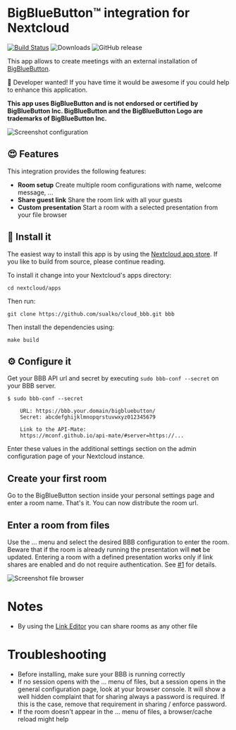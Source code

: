 # BigBlueButton™ integration for Nextcloud

[![Build Status](https://travis-ci.org/sualko/cloud_bbb.svg?branch=master)](https://travis-ci.org/sualko/cloud_bbb)
![Downloads](https://img.shields.io/github/downloads/sualko/cloud_bbb/total.svg)
![GitHub release](https://img.shields.io/github/release/sualko/cloud_bbb.svg)

This app allows to create meetings with an external installation of [BigBlueButton](https://bigbluebutton.org).

:clap: Developer wanted! If you have time it would be awesome if you could help to enhance this application.

__This app uses BigBlueButton and is not endorsed or certified by BigBlueButton Inc. BigBlueButton and the BigBlueButton Logo are trademarks of BigBlueButton Inc.__

![Screenshot configuration](https://github.com/sualko/cloud_bbb/raw/master/docs/screenshot-configuration.png)

## :heart_eyes: Features
This integration provides the following features:

* **Room setup** Create multiple room configurations with name, welcome message, ...
* **Share guest link** Share the room link with all your guests
* **Custom presentation** Start a room with a selected presentation from your file browser

## :rocket: Install it
The easiest way to install this app is by using the [Nextcloud app store](https://apps.nextcloud.com/apps/bbb).
If you like to build from source, please continue reading.

To install it change into your Nextcloud's apps directory:

    cd nextcloud/apps

Then run:

    git clone https://github.com/sualko/cloud_bbb.git bbb

Then install the dependencies using:

    make build


## :gear: Configure it
Get your BBB API url and secret by executing `sudo bbb-conf --secret` on your
BBB server.

```
$ sudo bbb-conf --secret

    URL: https://bbb.your.domain/bigbluebutton/
    Secret: abcdefghijklmnopqrstuvwxyz012345679

    Link to the API-Mate:
    https://mconf.github.io/api-mate/#server=https://...
```

Enter these values in the additional settings section on the admin
configuration page of your Nextcloud instance.

## Create your first room
Go to the BigBlueButton section inside your personal settings page and enter a
room name. That's it. You can now distribute the room url.

## Enter a room from files
Use the ... menu and select the desired BBB configuration to enter the room.
Beware that if the room is already running the presentation will **not** be
updated. Entering a room with a defined presentation works only if link shares
are enabled and do not require authentication. See [#1](https://github.com/sualko/cloud_bbb/issues/1)
for details.

![Screenshot file browser](https://github.com/sualko/cloud_bbb/raw/master/docs/screenshot-file-browser.png)

# Notes
- By using the [Link Editor](https://apps.nextcloud.com/apps/files_linkeditor) 
  you can share rooms as any other file

# Troubleshooting
- Before installing, make sure your BBB is running correctly
- If no session opens with the ... menu of files, but a session opens in the
  general configuration page, look at your browser console. It will show a well
  hidden complaint that for sharing always a password is required. If this is
  the case, remove that requirement in sharing / enforce password.
- If the room doesn't appear in the ... menu of files, a browser/cache reload
  might help
